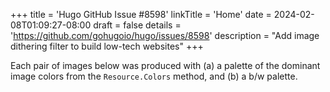 +++
title = 'Hugo GitHub Issue #8598'
linkTitle = 'Home'
date = 2024-02-08T01:09:27-08:00
draft = false
details = 'https://github.com/gohugoio/hugo/issues/8598'
description = "Add image dithering filter to build low-tech websites"
+++

Each pair of images below was produced with (a) a palette of the dominant image colors from the `Resource.Colors` method, and (b) a b/w palette.
